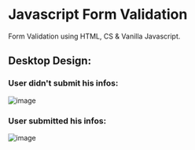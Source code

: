 # Javascript Form Validation
Form Validation using HTML, CS & Vanilla Javascript.

## Desktop Design:
### User didn't submit his infos:
![image](https://user-images.githubusercontent.com/24440328/132041890-69ff137c-c05b-4021-891e-6d267aceb9b3.png)

### User submitted his infos: 
![image](https://user-images.githubusercontent.com/24440328/132042509-78233cc2-a9f2-4658-8ff5-ea9277b3f6fe.png)

